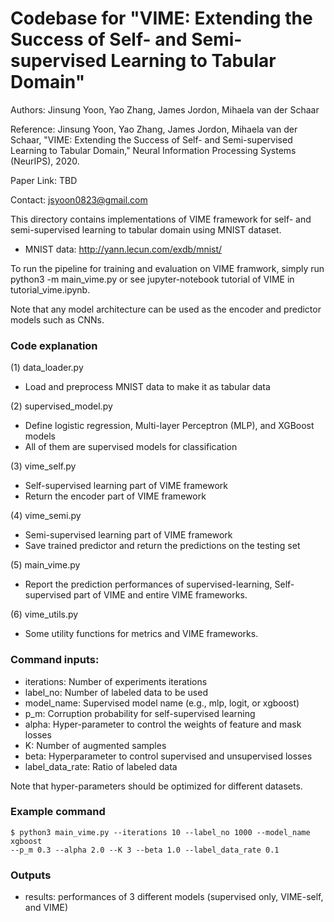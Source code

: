 # Codebase for "VIME: Extending the Success of Self- and Semi-supervised Learning to Tabular Domain"

Authors: Jinsung Yoon, Yao Zhang, James Jordon, Mihaela van der Schaar

Reference: Jinsung Yoon, Yao Zhang, James Jordon, Mihaela van der Schaar, 
"VIME: Extending the Success of Self- and Semi-supervised Learning to Tabular Domain," 
Neural Information Processing Systems (NeurIPS), 2020.
 
Paper Link: TBD

Contact: jsyoon0823@gmail.com

This directory contains implementations of VIME framework for self- and semi-supervised learning to tabular domain
using MNIST dataset.

-   MNIST data: http://yann.lecun.com/exdb/mnist/

To run the pipeline for training and evaluation on VIME framwork, simply run 
python3 -m main_vime.py or see jupyter-notebook tutorial of VIME in tutorial_vime.ipynb.

Note that any model architecture can be used as the encoder and 
predictor models such as CNNs. 

### Code explanation

(1) data_loader.py
- Load and preprocess MNIST data to make it as tabular data

(2) supervised_model.py
- Define logistic regression, Multi-layer Perceptron (MLP), and XGBoost models
- All of them are supervised models for classification

(3) vime_self.py
- Self-supervised learning part of VIME framework
- Return the encoder part of VIME framework

(4) vime_semi.py
- Semi-supervised learning part of VIME framework
- Save trained predictor and return the predictions on the testing set

(5) main_vime.py
- Report the prediction performances of supervised-learning, Self-supervised part of VIME and entire VIME frameworks.

(6) vime_utils.py
- Some utility functions for metrics and VIME frameworks.

### Command inputs:

-   iterations: Number of experiments iterations
-   label_no: Number of labeled data to be used
-   model_name: Supervised model name (e.g., mlp, logit, or xgboost)
-   p_m: Corruption probability for self-supervised learning
-   alpha: Hyper-parameter to control the weights of feature and mask losses
-   K: Number of augmented samples
-   beta: Hyperparameter to control supervised and unsupervised losses
-   label_data_rate: Ratio of labeled data

Note that hyper-parameters should be optimized for different datasets.

### Example command

```shell
$ python3 main_vime.py --iterations 10 --label_no 1000 --model_name xgboost
--p_m 0.3 --alpha 2.0 --K 3 --beta 1.0 --label_data_rate 0.1 
```

### Outputs

-   results: performances of 3 different models (supervised only, VIME-self, and VIME)

